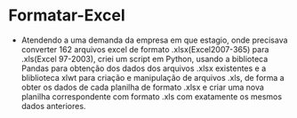 # Formatar-Excel
- Atendendo a uma demanda da empresa em que estagio, onde precisava converter 162 arquivos excel de formato .xlsx(Excel2007-365)  para .xls(Excel 97-2003), criei um script em Python, usando a biblioteca Pandas para obtenção dos dados dos arquivos .xlsx existentes e a bliblioteca xlwt para criação e manipulação de arquivos .xls, de forma a obter os dados de cada planilha de formato .xlsx e criar uma nova planilha correspondente com formato .xls com exatamente os mesmos dados anteriores.

